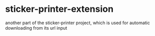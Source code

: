# sticker-printer-extension
another part of the sticker-printer project, which is used for automatic downloading from its url input